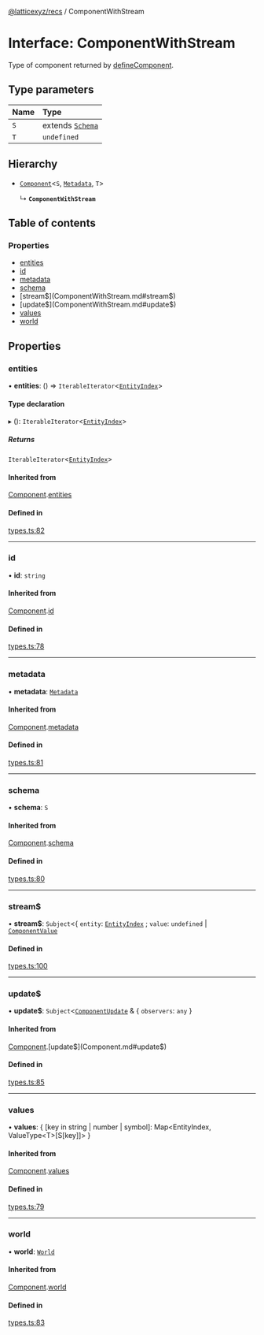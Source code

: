 [@latticexyz/recs](../README.md) / ComponentWithStream

# Interface: ComponentWithStream

Type of component returned by [defineComponent](../README.md#definecomponent).

## Type parameters

| Name | Type                                    |
| :--- | :-------------------------------------- |
| `S`  | extends [`Schema`](../README.md#schema) |
| `T`  | `undefined`                             |

## Hierarchy

- [`Component`](Component.md)<`S`, [`Metadata`](../README.md#metadata), `T`\>

  ↳ **`ComponentWithStream`**

## Table of contents

### Properties

- [entities](ComponentWithStream.md#entities)
- [id](ComponentWithStream.md#id)
- [metadata](ComponentWithStream.md#metadata)
- [schema](ComponentWithStream.md#schema)
- [stream$](ComponentWithStream.md#stream$)
- [update$](ComponentWithStream.md#update$)
- [values](ComponentWithStream.md#values)
- [world](ComponentWithStream.md#world)

## Properties

### entities

• **entities**: () => `IterableIterator`<[`EntityIndex`](../README.md#entityindex)\>

#### Type declaration

▸ (): `IterableIterator`<[`EntityIndex`](../README.md#entityindex)\>

##### Returns

`IterableIterator`<[`EntityIndex`](../README.md#entityindex)\>

#### Inherited from

[Component](Component.md).[entities](Component.md#entities)

#### Defined in

[types.ts:82](https://github.com/latticexyz/mud/blob/28a579f35/packages/recs/src/types.ts#L82)

---

### id

• **id**: `string`

#### Inherited from

[Component](Component.md).[id](Component.md#id)

#### Defined in

[types.ts:78](https://github.com/latticexyz/mud/blob/28a579f35/packages/recs/src/types.ts#L78)

---

### metadata

• **metadata**: [`Metadata`](../README.md#metadata)

#### Inherited from

[Component](Component.md).[metadata](Component.md#metadata)

#### Defined in

[types.ts:81](https://github.com/latticexyz/mud/blob/28a579f35/packages/recs/src/types.ts#L81)

---

### schema

• **schema**: `S`

#### Inherited from

[Component](Component.md).[schema](Component.md#schema)

#### Defined in

[types.ts:80](https://github.com/latticexyz/mud/blob/28a579f35/packages/recs/src/types.ts#L80)

---

### stream$

• **stream$**: `Subject`<{ `entity`: [`EntityIndex`](../README.md#entityindex) ; `value`: `undefined` \| [`ComponentValue`](../README.md#componentvalue)

#### Defined in

[types.ts:100](https://github.com/latticexyz/mud/blob/28a579f35/packages/recs/src/types.ts#L100)

---

### update$

• **update$**: `Subject`<[`ComponentUpdate`](../README.md#componentupdate) & { `observers`: `any` }

#### Inherited from

[Component](Component.md).[update$](Component.md#update$)

#### Defined in

[types.ts:85](https://github.com/latticexyz/mud/blob/28a579f35/packages/recs/src/types.ts#L85)

---

### values

• **values**: { [key in string \| number \| symbol]: Map<EntityIndex, ValueType<T\>[S[key]]\> }

#### Inherited from

[Component](Component.md).[values](Component.md#values)

#### Defined in

[types.ts:79](https://github.com/latticexyz/mud/blob/28a579f35/packages/recs/src/types.ts#L79)

---

### world

• **world**: [`World`](../README.md#world)

#### Inherited from

[Component](Component.md).[world](Component.md#world)

#### Defined in

[types.ts:83](https://github.com/latticexyz/mud/blob/28a579f35/packages/recs/src/types.ts#L83)
